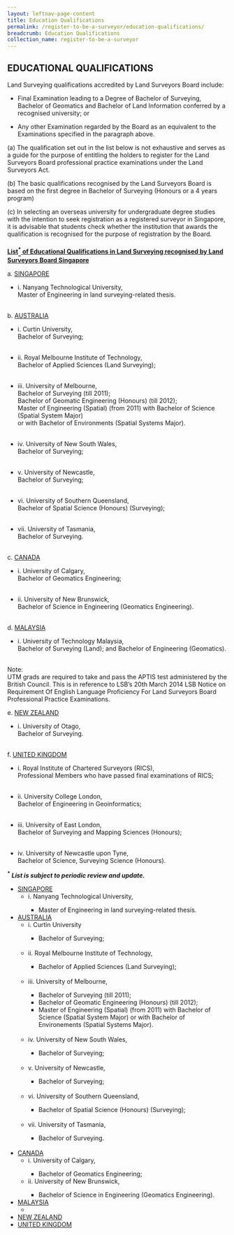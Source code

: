 ```yaml
---
layout: leftnav-page-content
title: Education Qualifications
permalink: /register-to-be-a-surveyor/education-qualifications/
breadcrumb: Education Qualifications
collection_name: register-to-be-a-surveyor
---
```


EDUCATIONAL QUALIFICATIONS
---
<style>
u b sup{
    border-bottom:solid 2px #484848;
    display:inline-block;
    line-height:27px;
}
</style>

Land Surveying qualifications accredited by Land Surveyors Board include:

* Final Examination leading to a Degree of Bachelor of Surveying, Bachelor of Geomatics and Bachelor of Land Information conferred by a recognised university; or

* Any other Examination regarded by the Board as an equivalent to the Examinations specified in the paragraph above.

(a) The qualification set out in the list below is not exhaustive and serves as a guide for the purpose of entitling the holders to register for the Land Surveyors Board professional practice examinations under the Land Surveyors Act.

(b) The basic qualifications recognised by the Land Surveyors Board is based on the first degree in Bachelor of Surveying (Honours or a 4 years program)

(c) In selecting an overseas university for undergraduate degree studies with the intention to seek registration as a registered surveyor in Singapore, it is advisable that students check whether the institution that awards the qualification is recognised for the purpose of registration by the Board.

<u><b>List<sup>*</sup> of Educational Qualifications in Land Surveying recognised by Land Surveyors Board Singapore</b></u>

a. <u>SINGAPORE</u>
   * i. Nanyang Technological University,<br>
   Master of Engineering in land surveying-related thesis.<br><br>
                
b. <u>AUSTRALIA</u>
   * i. Curtin University,<br>
   Bachelor of Surveying;<br><br>

   * ii. Royal Melbourne Institute of Technology,<br>
   Bachelor of Applied Sciences (Land Surveying);<br><br>

   * iii. University of Melbourne,<br>
   Bachelor of Surveying (till 2011);<br>Bachelor of Geomatic Engineering (Honours) (till 2012);<br>Master of Engineering (Spatial) (from 2011) with Bachelor of Science (Spatial System Major)<br>
   or with Bachelor of Environments (Spatial Systems Major).<br><br>
       
   * iv. University of New South Wales,<br>
   Bachelor of Surveying;<br><br>
       
   * v. University of Newcastle,<br>
   Bachelor of Surveying;<br><br>
       
   * vi. University of Southern Queensland,<br>
   Bachelor of Spatial Science (Honours) (Surveying);<br><br>
       
   * vii. University of Tasmania,<br>
   Bachelor of Surveying.<br><br>
       
c. <u>CANADA</u>
   * i. University of Calgary,<br>
   Bachelor of Geomatics Engineering;<br><br>
       
   * ii. University of New Brunswick,<br>
   Bachelor of Science in Engineering (Geomatics Engineering).<br><br>
       
d. <u>MALAYSIA</u>
   * i. University of Technology Malaysia,<br>
   Bachelor of Surveying (Land); and Bachelor of Engineering (Geomatics).<br><br>
       
Note:<br>
UTM grads are required to take and pass the APTIS test administered by the British Council. This is in reference to LSB’s 20th March 2014 LSB Notice on Requirement Of English Language Proficiency For Land Surveyors Board Professional Practice Examinations.

e. <u>NEW ZEALAND</u>
   * i. University of Otago,<br>
   Bachelor of Surveying.<br><br>
       
f. <u>UNITED KINGDOM</u>
   * i. Royal Institute of Chartered Surveyors (RICS),<br>
   Professional Members who have passed final examinations of RICS;<br><br>
       
   * ii. University College London,<br>
   Bachelor of Engineering in Geoinformatics;<br><br>
        
   * iii. University of East London,<br>
   Bachelor of Surveying and Mapping Sciences (Honours);<br><br>
        
   * iv. University of Newcastle upon Tyne,<br>
   Bachelor of Science, Surveying Science (Honours).<br>
        
<b><sup>*</sup> <i>List is subject to periodic review and update.</i></b>

<ul>
    <li><u>SINGAPORE</u>
        <ul>
            <li>i. Nanyang Technological University,</li>
            <ul class="no-style">
                <li>Master of Engineering in land surveying-related thesis.</li>
            </ul>
        </ul>
    </li>
    <li><u>AUSTRALIA</u>
        <ul>
            <li>i. Curtin University</li>
            <ul class="no-style">
                <li>Bachelor of Surveying;</li>
            </ul><br>
            <li>ii. Royal Melbourne Institute of Technology,</li>
            <ul class="no-style">
                <li>Bachelor of Applied Sciences (Land Surveying);</li>
            </ul><br>
            <li>iii. University of Melbourne,</li>
            <ul class="no-style">
                <li>Bachelor of Surveying (till 2011);</li>
                <li>Bachelor of Geomatic Engineering (Honours) (till 2012);</li>
                <li>Master of Engineering (Spatial) (from 2011) with Bachelor of Science (Spatial System Major) or with Bachelor of Environements (Spatial Systems Major).</li>
            </ul><br>
            <li>iv. University of New South Wales,</li>
            <ul class="no-style">
                <li>Bachelor of Surveying;</li>
            </ul><br>
            <li>v. University of Newcastle,</li>
            <ul class="no-style">
                <li>Bachelor of Surveying;</li>
            </ul><br>
            <li>vi. University of Southern Queensland,</li>
            <ul class="no-style">
                <li>Bachelor of Spatial Science (Honours) (Surveying); </li>
            </ul><br>
            <li>vii. University of Tasmania,</li>
            <ul class="no-style">
                <li>Bachelor of Surveying. </li>
            </ul><br>
        </ul>
    </li>
    <li><u>CANADA</u>
        <ul>
            <li>i. University of Calgary,</li>
            <ul class="no-style">
                <li>Bachelor of Geomatics Engineering; </li>
            </ul>
            <li>ii. University of New Brunswick,</li>
            <ul class="no-style">
                <li>Bachelor of Science in Engineering (Geomatics Engineering).</li>
            </ul>
        </ul>
    </li>
    <li><u>MALAYSIA</u>
        <ul>
            <li></li>
        </ul>
    </li>
    <li>
        <u>NEW ZEALAND</u>
    </li>
    <li>
        <u>UNITED KINGDOM</u>
    </li>
</ul>

